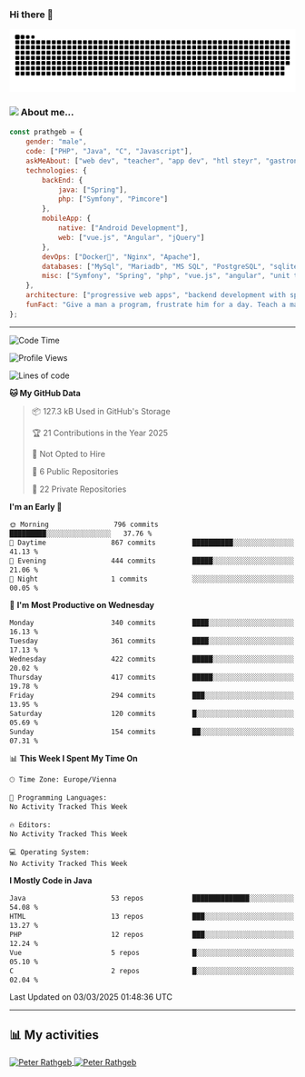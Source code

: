 ### Hi there 👋

<div align="center">
  <img  src="https://github.com/1999AZZAR/1999AZZAR/blob/main/resources/img/grid-snake.svg"
       alt="snake" />
</div>

### <img src="https://media.giphy.com/media/VgCDAzcKvsR6OM0uWg/giphy.gif" width="50"> About me...  

```javascript
const prathgeb = {
    gender: "male",
    code: ["PHP", "Java", "C", "Javascript"],
    askMeAbout: ["web dev", "teacher", "app dev", "htl steyr", "gastronaut"],
    technologies: {
        backEnd: {
            java: ["Spring"],
            php: ["Symfony", "Pimcore"]
        },
        mobileApp: {
            native: ["Android Development"],
            web: ["vue.js", "Angular", "jQuery"]
        },
        devOps: ["Docker🐳", "Nginx", "Apache"],
        databases: ["MySql", "Mariadb", "MS SQL", "PostgreSQL", "sqlite"],
        misc: ["Symfony", "Spring", "php", "vue.js", "angular", "unit testing", "ci/cd using github actions"]
    },
    architecture: ["progressive web apps", "backend development with spring", "backend development with symfony"],
    funFact: "Give a man a program, frustrate him for a day. Teach a man to program, frustrate him for a lifetime."
};
```

---
<!--START_SECTION:waka-->
![Code Time](http://img.shields.io/badge/Code%20Time-974%20hrs%2012%20mins-blue)

![Profile Views](http://img.shields.io/badge/Profile%20Views-0-blue)

![Lines of code](https://img.shields.io/badge/From%20Hello%20World%20I%27ve%20Written-4.3%20million%20lines%20of%20code-blue)

**🐱 My GitHub Data** 

> 📦 127.3 kB Used in GitHub's Storage 
 > 
> 🏆 21 Contributions in the Year 2025
 > 
> 🚫 Not Opted to Hire
 > 
> 📜 6 Public Repositories 
 > 
> 🔑 22 Private Repositories 
 > 
**I'm an Early 🐤** 

```text
🌞 Morning                796 commits         █████████░░░░░░░░░░░░░░░░   37.76 % 
🌆 Daytime                867 commits         ██████████░░░░░░░░░░░░░░░   41.13 % 
🌃 Evening                444 commits         █████░░░░░░░░░░░░░░░░░░░░   21.06 % 
🌙 Night                  1 commits           ░░░░░░░░░░░░░░░░░░░░░░░░░   00.05 % 
```
📅 **I'm Most Productive on Wednesday** 

```text
Monday                   340 commits         ████░░░░░░░░░░░░░░░░░░░░░   16.13 % 
Tuesday                  361 commits         ████░░░░░░░░░░░░░░░░░░░░░   17.13 % 
Wednesday                422 commits         █████░░░░░░░░░░░░░░░░░░░░   20.02 % 
Thursday                 417 commits         █████░░░░░░░░░░░░░░░░░░░░   19.78 % 
Friday                   294 commits         ███░░░░░░░░░░░░░░░░░░░░░░   13.95 % 
Saturday                 120 commits         █░░░░░░░░░░░░░░░░░░░░░░░░   05.69 % 
Sunday                   154 commits         ██░░░░░░░░░░░░░░░░░░░░░░░   07.31 % 
```


📊 **This Week I Spent My Time On** 

```text
🕑︎ Time Zone: Europe/Vienna

💬 Programming Languages: 
No Activity Tracked This Week

🔥 Editors: 
No Activity Tracked This Week

💻 Operating System: 
No Activity Tracked This Week
```

**I Mostly Code in Java** 

```text
Java                     53 repos            ██████████████░░░░░░░░░░░   54.08 % 
HTML                     13 repos            ███░░░░░░░░░░░░░░░░░░░░░░   13.27 % 
PHP                      12 repos            ███░░░░░░░░░░░░░░░░░░░░░░   12.24 % 
Vue                      5 repos             █░░░░░░░░░░░░░░░░░░░░░░░░   05.10 % 
C                        2 repos             █░░░░░░░░░░░░░░░░░░░░░░░░   02.04 % 
```




 Last Updated on 03/03/2025 01:48:36 UTC
<!--END_SECTION:waka-->

---
  ## 📊 My activities
  <a href="https://github.com/prathgeb">
    <img width=450 height=170 align="center" alt="Peter Rathgeb" src="https://github-readme-stats.vercel.app/api?username=prathgeb&include_all_commits=true&count_private=true&theme=midnight-purple&show_icons=true&bg_color=0D1117&hide_border=true" />
  </a>
  <a href="https://github.com/prathgeb">
    <img align="center" alt="Peter Rathgeb" src="https://github-readme-stats.vercel.app/api/top-langs/?username=prathgeb&include_all_commits=true&count_private=true&theme=midnight-purple&show_icons=true&layout=compact&bg_color=0D1117&hide_border=true" />
  </a>
